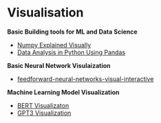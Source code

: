 # Visualisation



**Basic Building tools for ML and Data Science**

* [Numpy Explained Visually](https://jalammar.github.io/visual-numpy/)
* [Data Analysis in Python Using Pandas](https://jalammar.github.io/gentle-visual-intro-to-data-analysis-python-pandas/)

**Basic Neural Network Visulaization**

* [feedforward-neural-networks-visual-interactive](https://jalammar.github.io/feedforward-neural-networks-visual-interactive/)

**Machine Learning Model Visualization**

* [BERT Visualizaton ](https://jalammar.github.io/a-visual-guide-to-using-bert-for-the-first-time/)
* [GPT3 Visualization](https://jalammar.github.io/how-gpt3-works-visualizations-animations/)

